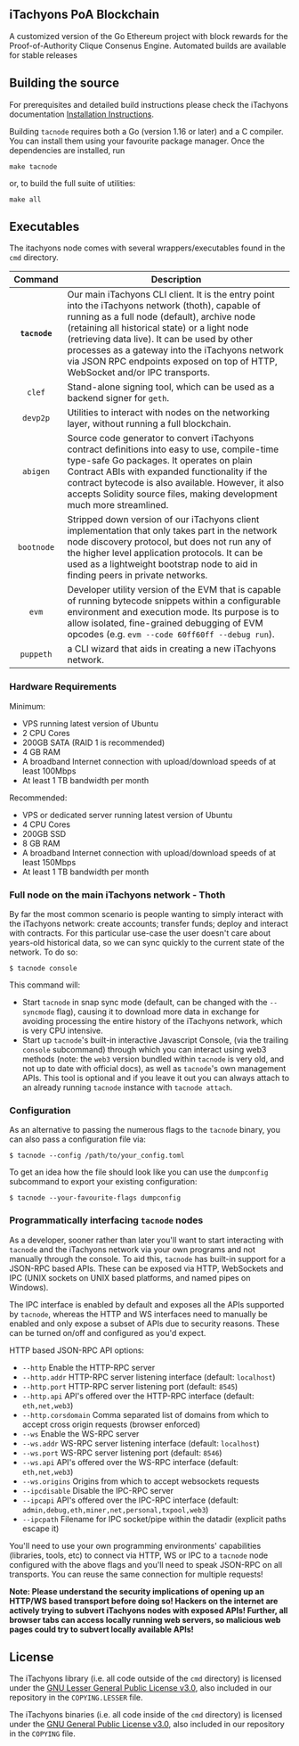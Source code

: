 ## iTachyons PoA Blockchain

A customized version of the Go Ethereum project with block rewards for the Proof-of-Authority Clique Consenus Engine. Automated builds are available for stable releases

## Building the source

For prerequisites and detailed build instructions please check the iTachyons documentation [Installation Instructions](https://docs.itachyons.io/setting-up-your-own-node/installation).

Building `tacnode` requires both a Go (version 1.16 or later) and a C compiler. You can install
them using your favourite package manager. Once the dependencies are installed, run

```shell
make tacnode
```

or, to build the full suite of utilities:

```shell
make all
```

## Executables

The itachyons node comes with several wrappers/executables found in the `cmd`
directory.

|    Command    | Description                                                                                                                                                                                                                                                                                                                                                                                                                                                                                                                                          |
| :-----------: | ---------------------------------------------------------------------------------------------------------------------------------------------------------------------------------------------------------------------------------------------------------------------------------------------------------------------------------------------------------------------------------------------------------------------------------------------------------------------------------------------------------------------------------------------------- |
|  **`tacnode`**   | Our main iTachyons CLI client. It is the entry point into the iTachyons network (thoth), capable of running as a full node (default), archive node (retaining all historical state) or a light node (retrieving data live). It can be used by other processes as a gateway into the iTachyons network via JSON RPC endpoints exposed on top of HTTP, WebSocket and/or IPC transports.           |
|   `clef`    | Stand-alone signing tool, which can be used as a backend signer for `geth`.  |
|   `devp2p`    | Utilities to interact with nodes on the networking layer, without running a full blockchain. |
|   `abigen`    | Source code generator to convert iTachyons contract definitions into easy to use, compile-time type-safe Go packages. It operates on plain Contract ABIs with expanded functionality if the contract bytecode is also available. However, it also accepts Solidity source files, making development much more streamlined.  |
|  `bootnode`   | Stripped down version of our iTachyons client implementation that only takes part in the network node discovery protocol, but does not run any of the higher level application protocols. It can be used as a lightweight bootstrap node to aid in finding peers in private networks.                                                                                                                                                                                                                                                                 |
|     `evm`     | Developer utility version of the EVM that is capable of running bytecode snippets within a configurable environment and execution mode. Its purpose is to allow isolated, fine-grained debugging of EVM opcodes (e.g. `evm --code 60ff60ff --debug run`).                                                                                                                                                                                                                                                                     |
|   `puppeth`   | a CLI wizard that aids in creating a new iTachyons network.                                                                                                                                                                                                                                                                                                                                                                                                                                                                                           |

### Hardware Requirements

Minimum:

* VPS running latest version of Ubuntu
* 2 CPU Cores
* 200GB SATA (RAID 1 is recommended)
* 4 GB RAM
* A broadband Internet connection with upload/download speeds of at least 100Mbps
* At least 1 TB bandwidth per month

Recommended:

* VPS or dedicated server running latest version of Ubuntu
* 4 CPU Cores
* 200GB SSD
* 8 GB RAM
* A broadband Internet connection with upload/download speeds of at least 150Mbps
* At least 1 TB bandwidth per month

### Full node on the main iTachyons network - Thoth

By far the most common scenario is people wanting to simply interact with the iTachyons
network: create accounts; transfer funds; deploy and interact with contracts. For this
particular use-case the user doesn't care about years-old historical data, so we can
sync quickly to the current state of the network. To do so:

```shell
$ tacnode console
```

This command will:
 * Start `tacnode` in snap sync mode (default, can be changed with the `--syncmode` flag),
   causing it to download more data in exchange for avoiding processing the entire history
   of the iTachyons network, which is very CPU intensive.
 * Start up `tacnode`'s built-in interactive Javascript Console,
   (via the trailing `console` subcommand) through which you can interact using web3 methods 
   (note: the `web3` version bundled within `tacnode` is very old, and not up to date with official docs),
   as well as `tacnode`'s own management APIs.
   This tool is optional and if you leave it out you can always attach to an already running
   `tacnode` instance with `tacnode attach`.


### Configuration

As an alternative to passing the numerous flags to the `tacnode` binary, you can also pass a
configuration file via:

```shell
$ tacnode --config /path/to/your_config.toml
```

To get an idea how the file should look like you can use the `dumpconfig` subcommand to
export your existing configuration:

```shell
$ tacnode --your-favourite-flags dumpconfig
```

### Programmatically interfacing `tacnode` nodes

As a developer, sooner rather than later you'll want to start interacting with `tacnode` and the
iTachyons network via your own programs and not manually through the console. To aid
this, `tacnode` has built-in support for a JSON-RPC based APIs.
These can be exposed via HTTP, WebSockets and IPC (UNIX sockets on UNIX based
platforms, and named pipes on Windows).

The IPC interface is enabled by default and exposes all the APIs supported by `tacnode`,
whereas the HTTP and WS interfaces need to manually be enabled and only expose a
subset of APIs due to security reasons. These can be turned on/off and configured as
you'd expect.

HTTP based JSON-RPC API options:

  * `--http` Enable the HTTP-RPC server
  * `--http.addr` HTTP-RPC server listening interface (default: `localhost`)
  * `--http.port` HTTP-RPC server listening port (default: `8545`)
  * `--http.api` API's offered over the HTTP-RPC interface (default: `eth,net,web3`)
  * `--http.corsdomain` Comma separated list of domains from which to accept cross origin requests (browser enforced)
  * `--ws` Enable the WS-RPC server
  * `--ws.addr` WS-RPC server listening interface (default: `localhost`)
  * `--ws.port` WS-RPC server listening port (default: `8546`)
  * `--ws.api` API's offered over the WS-RPC interface (default: `eth,net,web3`)
  * `--ws.origins` Origins from which to accept websockets requests
  * `--ipcdisable` Disable the IPC-RPC server
  * `--ipcapi` API's offered over the IPC-RPC interface (default: `admin,debug,eth,miner,net,personal,txpool,web3`)
  * `--ipcpath` Filename for IPC socket/pipe within the datadir (explicit paths escape it)

You'll need to use your own programming environments' capabilities (libraries, tools, etc) to
connect via HTTP, WS or IPC to a `tacnode` node configured with the above flags and you'll
need to speak JSON-RPC on all transports. You
can reuse the same connection for multiple requests!

**Note: Please understand the security implications of opening up an HTTP/WS based
transport before doing so! Hackers on the internet are actively trying to subvert
iTachyons nodes with exposed APIs! Further, all browser tabs can access locally
running web servers, so malicious web pages could try to subvert locally available
APIs!**

## License

The iTachyons library (i.e. all code outside of the `cmd` directory) is licensed under the
[GNU Lesser General Public License v3.0](https://www.gnu.org/licenses/lgpl-3.0.en.html),
also included in our repository in the `COPYING.LESSER` file.

The iTachyons binaries (i.e. all code inside of the `cmd` directory) is licensed under the
[GNU General Public License v3.0](https://www.gnu.org/licenses/gpl-3.0.en.html), also
included in our repository in the `COPYING` file.
